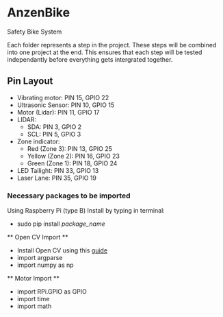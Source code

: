 # AnzenBike
Safety Bike System

Each folder represents a step in the project. 
These steps will be combined into one project at the end. 
This ensures that each step will be tested independantly before everything gets intergrated together.

## Pin Layout
- Vibrating motor: PIN 15, GPIO 22
- Ultrasonic Sensor: PIN 10, GPIO 15
- Motor (Lidar): PIN 11, GPIO 17
- LIDAR:
  * SDA: PIN 3, GPIO 2
  * SCL: PIN 5, GPIO 3
- Zone indicator:
  * Red (Zone 3):			PIN 13, GPIO 25 
  * Yellow (Zone 2):		PIN 16, GPIO 23
  * Green (Zone 1):			PIN 18, GPIO 24
- LED Tailight: 		  PIN  33, GPIO 13
- Laser Lane: 			  PIN  35, GPIO 19

### Necessary packages to be imported
Using Raspberry Pi (type B)
Install by typing in terminal: 
- sudo pip install *package_name*

** Open CV Import **
- Install Open CV using this [guide](http://www.pyimagesearch.com/2015/02/23/install-opencv-and-python-on-your-raspberry-pi-2-and-b/)
- import argparse
- import numpy as np

** Motor Import **
- import RPi.GPIO as GPIO
- import time
- import math
